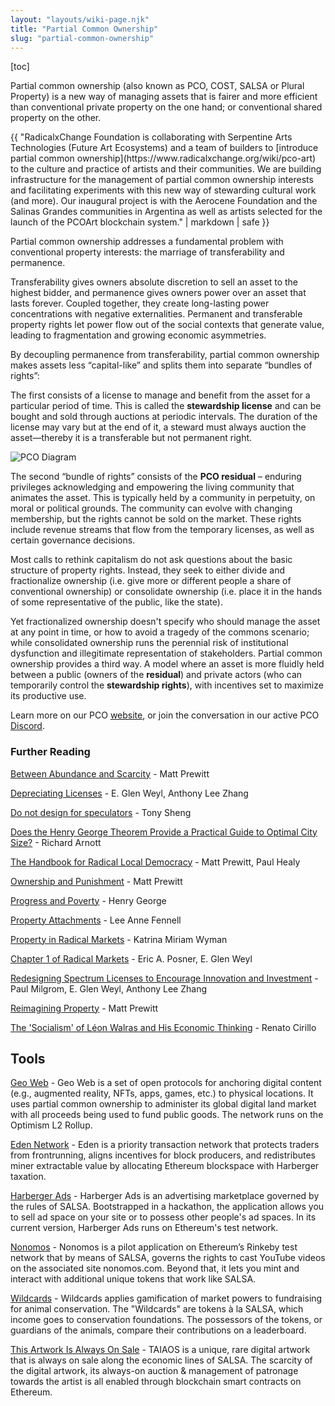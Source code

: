 ```yaml
---
layout: "layouts/wiki-page.njk"
title: "Partial Common Ownership"
slug: "partial-common-ownership"
---
```

[toc]

Partial common ownership (also known as PCO, COST, SALSA or Plural Property) is a new way of managing assets that is fairer and more efficient than conventional private property on the one hand; or conventional shared property on the other.

<div class="html">
<div class="border">
<div class="markdown markdown-sm m-4">{{ "RadicalxChange Foundation is collaborating with Serpentine Arts Technologies (Future Art Ecosystems) and a team of builders to [introduce partial common ownership](https://www.radicalxchange.org/wiki/pco-art) to the culture and practice of artists and their communities. We are building infrastructure for the management of partial common ownership interests and facilitating experiments with this new way of stewarding cultural work (and more). Our inaugural project is with the Aerocene Foundation and the Salinas Grandes communities in Argentina as well as artists selected for the launch of the PCOArt blockchain system." | markdown | safe }}
</div>
</div>
</div>

Partial common ownership addresses a fundamental problem with conventional property interests: the marriage of transferability and permanence.

Transferability gives owners absolute discretion to sell an asset to the highest bidder, and permanence gives owners power over an asset that lasts forever. Coupled together, they create long-lasting power concentrations with negative externalities. Permanent and transferable property rights let power flow out of the social contexts that generate value, leading to fragmentation and growing economic asymmetries.

By decoupling permanence from transferability, partial common ownership makes assets less “capital-like” and splits them into separate “bundles of rights”:

The first consists of a license to manage and benefit from the asset for a particular period of time. This is called the **stewardship license** and can be bought and sold through auctions at periodic intervals. The duration of the license may vary but at the end of it, a steward must always auction the asset—thereby it is a transferable but not permanent right.

![PCO Diagram](/images/wiki/pco-diagram.png)

The second “bundle of rights” consists of the **PCO residual** – enduring privileges acknowledging and empowering the living community that animates the asset. This is typically held by a community in perpetuity, on moral or political grounds. The community can evolve with changing membership, but the rights cannot be sold on the market. These rights include revenue streams that flow from the temporary licenses, as well as certain governance decisions.

Most calls to rethink capitalism do not ask questions about the basic structure of property rights. Instead, they seek to either divide and fractionalize ownership (i.e. give more or different people a share of conventional ownership) or consolidate ownership (i.e. place it in the hands of some representative of the public, like the state).

Yet fractionalized ownership doesn't specify who should manage the asset at any point in time, or how to avoid a tragedy of the commons scenario; while consolidated ownership runs the perennial risk of institutional dysfunction and illegitimate representation of stakeholders. Partial common ownership provides a third way. A model where an asset is more fluidly held between a public (owners of the **residual**) and private actors (who can temporarily control the **stewardship rights**), with incentives set to maximize its productive use.

Learn more on our PCO [website](https://partialcommonownership.com/), or join the conversation in our active PCO [Discord](https://discord.gg/CjxV954JMT).

### Further Reading

[Between Abundance and Scarcity](/media/blog/between-scarcity-and-abundance/) - Matt Prewitt

[Depreciating Licenses](https://papers.ssrn.com/sol3/papers.cfm?abstract_id=2744810) - E. Glen Weyl, Anthony Lee Zhang

[Do not design for speculators](https://tonysheng.substack.com/p/dont-design-speculators) - Tony Sheng

[Does the Henry George Theorem Provide a Practical Guide to Optimal City Size?](https://onlinelibrary.wiley.com/doi/abs/10.1111/j.1536-7150.2004.00334.x) - Richard Arnott

[The Handbook for Radical Local Democracy](/media/papers/The_Handbook_for_Radical_Local_Democracy.pdf) - Matt Prewitt, Paul Healy

[Ownership and Punishment](/media/papers/ownership-and-punishment.pdf) - Matt Prewitt

[Progress and Poverty](https://en.wikipedia.org/wiki/Progress_and_Poverty) - Henry George

[Property Attachments](https://lawreview.uchicago.edu/publication/property-attachmentss) - Lee Anne Fennell

[Property in Radical Markets](https://lawreview.uchicago.edu/publication/property-radical-marketss) - Katrina Miriam Wyman

[Chapter 1 of Radical Markets](http://assets.press.princeton.edu/chapters/s11222.pdf) - Eric A. Posner, E. Glen Weyl

[Redesigning Spectrum Licenses to Encourage Innovation and Investment](/media/papers/redesigning-spectrum-licenses-to-encourage-innovation-and-investment.pdf) - Paul Milgrom, E. Glen Weyl, Anthony Lee Zhang

[Reimagining Property](https://medium.com/blockchannel/reimagining-property-fbce9d3832a4) - Matt Prewitt

[The 'Socialism' of Léon Walras and His Economic Thinking](https://www.jstor.org/stable/3486110?seq=1#page_scan_tab_contents) - Renato Cirillo

## Tools

[Geo Web](https://geoweb.land/) - Geo Web is a set of open protocols for anchoring digital content (e.g., augmented reality, NFTs, apps, games, etc.) to physical locations. It uses partial common ownership to administer its global digital land market with all proceeds being used to fund public goods. The network runs on the Optimism L2 Rollup.

[Eden Network](https://www.edennetwork.io/) - Eden is a priority transaction network that protects traders from frontrunning, aligns incentives for block producers, and redistributes miner extractable value by allocating Ethereum blockspace with Harberger taxation.

[Harberger Ads](https://hads.xyz/) - Harberger Ads is an advertising marketplace governed by the rules of SALSA. Bootstrapped in a hackathon, the application allows you to sell ad space on your site or to possess other people's ad spaces. In its current version, Harberger Ads runs on Ethereum's test network.

[Nonomos](https://nonomos.com/) - Nonomos is a pilot application on Ethereum’s Rinkeby test network that by means of SALSA, governs the rights to cast YouTube videos on the associated site nonomos.com. Beyond that, it lets you mint and interact with additional unique tokens that work like SALSA.

[Wildcards](https://wildcards.world/) - Wildcards applies gamification of market powers to fundraising for animal conservation. The "Wildcards" are tokens à la SALSA, which income goes to conservation foundations. The possessors of the tokens, or guardians of the animals, compare their contributions on a leaderboard.

[This Artwork Is Always On Sale](https://thisartworkisalwaysonsale.com/) - TAIAOS is a unique, rare digital artwork that is always on sale along the economic lines of SALSA. The scarcity of the digital artwork, its always-on auction & management of patronage towards the artist is all enabled through blockchain smart contracts on Ethereum.